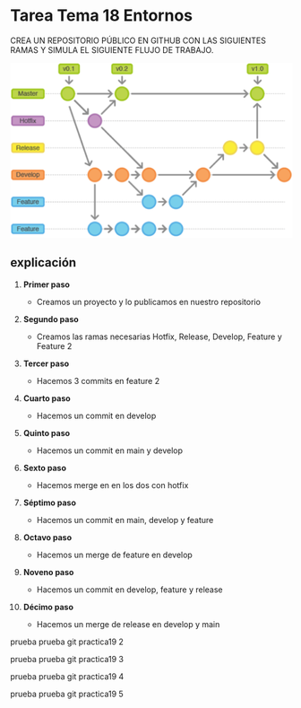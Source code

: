 # Tarea Tema 18 Entornos 
CREA UN REPOSITORIO PÚBLICO EN GITHUB CON LAS SIGUIENTES RAMAS Y SIMULA EL SIGUIENTE FLUJO DE TRABAJO. 




<img src="image.png" alt="Descripción de la imagen" width="600">

## explicación

1. **Primer paso**  
    - Creamos un proyecto y lo publicamos en nuestro repositorio

2. **Segundo paso**     
    - Creamos las ramas necesarias Hotfix, Release, Develop, Feature y Feature 2        

3. **Tercer paso**
    - Hacemos 3 commits en feature 2

4. **Cuarto paso**
    - Hacemos un commit en develop

5. **Quinto paso**
    - Hacemos un commit en main y develop

6. **Sexto paso**
    - Hacemos merge en en los dos con hotfix

7. **Séptimo paso**
    - Hacemos un commit en main, develop y feature

8. **Octavo paso**
    - Hacemos un merge de feature en develop

9. **Noveno paso**
    - Hacemos un commit en develop, feature y release

10. **Décimo paso**
    - Hacemos un merge de release en develop y main 

prueba prueba git practica19 2

prueba prueba git practica19 3

prueba prueba git practica19 4

prueba prueba git practica19 5
